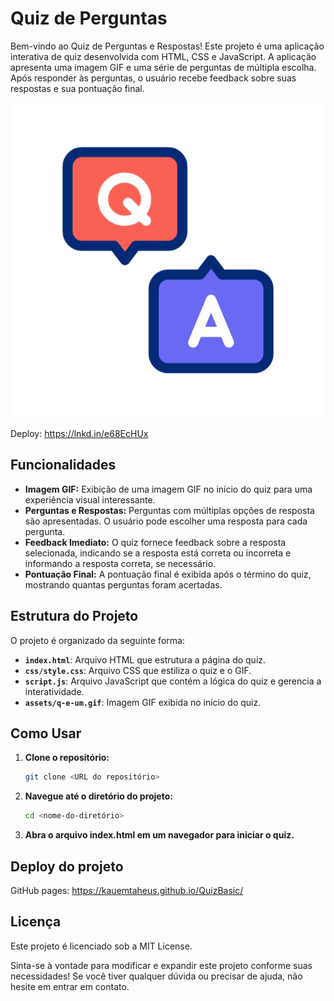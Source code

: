 # Quiz de Perguntas 

Bem-vindo ao Quiz de Perguntas e Respostas! Este projeto é uma aplicação interativa de quiz desenvolvida com HTML, CSS e JavaScript. A aplicação apresenta uma imagem GIF e uma série de perguntas de múltipla escolha. Após responder às perguntas, o usuário recebe feedback sobre suas respostas e sua pontuação final.

![Quiz](assets/q-e-um.gif)



Deploy: https://lnkd.in/e68EcHUx

## Funcionalidades

- **Imagem GIF:** Exibição de uma imagem GIF no início do quiz para uma experiência visual interessante.
- **Perguntas e Respostas:** Perguntas com múltiplas opções de resposta são apresentadas. O usuário pode escolher uma resposta para cada pergunta.
- **Feedback Imediato:** O quiz fornece feedback sobre a resposta selecionada, indicando se a resposta está correta ou incorreta e informando a resposta correta, se necessário.
- **Pontuação Final:** A pontuação final é exibida após o término do quiz, mostrando quantas perguntas foram acertadas.

## Estrutura do Projeto

O projeto é organizado da seguinte forma:

- **`index.html`**: Arquivo HTML que estrutura a página do quiz.
- **`css/style.css`**: Arquivo CSS que estiliza o quiz e o GIF.
- **`script.js`**: Arquivo JavaScript que contém a lógica do quiz e gerencia a interatividade.
- **`assets/q-e-um.gif`**: Imagem GIF exibida no início do quiz.

## Como Usar

1. **Clone o repositório:**

   ```bash
   git clone <URL do repositório>

2. **Navegue até o diretório do projeto:**

   ```bash
   cd <nome-do-diretório>

3. **Abra o arquivo index.html em um navegador para iniciar o quiz.**



## Deploy do projeto 
GitHub pages:
https://kauemtaheus.github.io/QuizBasic/

## Licença
Este projeto é licenciado sob a MIT License.

Sinta-se à vontade para modificar e expandir este projeto conforme suas necessidades! Se você tiver qualquer dúvida ou precisar de ajuda, não hesite em entrar em contato.


